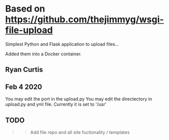 # Based on https://github.com/thejimmyg/wsgi-file-upload

Simplest Python and Flask application to upload files... 

Added them into a Docker container.

## Ryan Curtis
## Feb 4 2020

You may edit the port in the upload.py 
You may edit the directectory in upload.py and yml file. Currently it is set to '/usr'

## TODO 

>> Add file repo and all site fuctionality / templates
